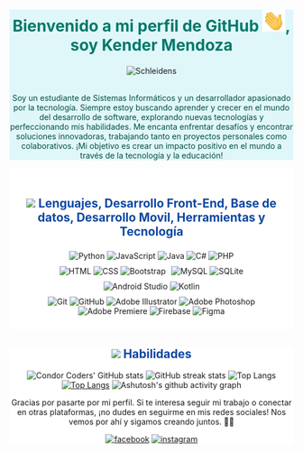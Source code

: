 <!-- INTRODUCTION -->
<div align="center" style="background-color: #e0f7fa;">
  <h1 style="color: #00796b;">Bienvenido a mi perfil de GitHub <img src="https://raw.githubusercontent.com/KevinPatel04/KevinPatel04/master/Hi.gif" width="40px">, soy Kender Mendoza</h1>
  <img align="center" alt="Schleidens" src="https://cdn.dribbble.com/users/1059583/screenshots/4171367/coding-freak.gif" width="300px" />
  <br> </br>
  <p style="color: #004d40;" width="35px">Soy un estudiante de Sistemas Informáticos y un desarrollador apasionado por la tecnología. Siempre estoy buscando aprender y crecer en el mundo del desarrollo de software, explorando nuevas tecnologías y perfeccionando mis habilidades. Me encanta enfrentar desafíos y encontrar soluciones innovadoras, trabajando tanto en proyectos personales como colaborativos. ¡Mi objetivo es crear un impacto positivo en el mundo a través de la tecnología y la educación!</p>
 
</div>
<!-- ICONS -->
<div align="center" style="background-color: #ffffff; padding: 20px;">
  <div style="display: flex; justify-content: center; flex-wrap: wrap;">
    <h2 style="color: #0d47a1;">
    <img src="https://media2.giphy.com/media/QssGEmpkyEOhBCb7e1/giphy.gif?cid=ecf05e47a0n3gi1bfqntqmob8g9aid1oyj2wr3ds3mg700bl&rid=giphy.gif" width ="25">
    <b> Lenguajes, Desarrollo Front-End, Base de datos, Desarrollo Movil, Herramientas y Tecnología</b>
  </h2>
    <!-- Lenguajes -->
    <div style="margin: 5px;">
      <img src="https://cdn.jsdelivr.net/gh/devicons/devicon/icons/python/python-original.svg" width="45" height="45" alt="Python" />
      <img src="https://cdn.jsdelivr.net/gh/devicons/devicon/icons/javascript/javascript-original.svg" width="45" height="45" alt="JavaScript" />
      <img src="https://cdn.jsdelivr.net/gh/devicons/devicon/icons/java/java-original-wordmark.svg" width="45" height="45" alt="Java" />
      <img src="https://cdn.jsdelivr.net/gh/devicons/devicon/icons/csharp/csharp-original.svg" width="45" height="45" alt="C#" />
      <img src="https://cdn.jsdelivr.net/gh/devicons/devicon/icons/php/php-original.svg" width="45" height="45" alt="PHP" />
    </div>
    <!-- Desarrollo Front-End -->
  <div style="margin: 5px;">
      <img src="https://cdn.jsdelivr.net/gh/devicons/devicon/icons/html5/html5-original-wordmark.svg" width="45" height="45" alt="HTML" />
      <img src="https://cdn.jsdelivr.net/gh/devicons/devicon/icons/css3/css3-original-wordmark.svg" width="45" height="45" alt="CSS" />
      <img src="https://cdn.jsdelivr.net/gh/devicons/devicon/icons/bootstrap/bootstrap-plain-wordmark.svg" width="45" height="45" alt="Bootstrap" />
    </div>
    <!-- Bases de Datos -->
  <div style="margin: 5px;">
      <img src="https://cdn.jsdelivr.net/gh/devicons/devicon/icons/mysql/mysql-original-wordmark.svg" width="45" height="45" alt="MySQL" />
      <img src="https://cdn.jsdelivr.net/gh/devicons/devicon/icons/sqlite/sqlite-original-wordmark.svg" width="45" height="45" alt="SQLite" />
    </div>
    <!-- Desarrollo Móvil -->
  <div style="margin: 5px;">
      <img src="https://cdn.jsdelivr.net/gh/devicons/devicon/icons/androidstudio/androidstudio-original.svg" width="45" height="45" alt="Android Studio" />
      <img src="https://cdn.jsdelivr.net/gh/devicons/devicon/icons/kotlin/kotlin-original.svg" width="45" height="45" alt="Kotlin" />
    </div>
    <!-- Herramientas y Tecnologías -->
  <div style="margin: 5px;">
      <img src="https://cdn.jsdelivr.net/gh/devicons/devicon/icons/git/git-original-wordmark.svg" width="45" height="45" alt="Git" />
      <img src="https://cdn.jsdelivr.net/gh/devicons/devicon/icons/github/github-original-wordmark.svg" width="45" height="45" alt="GitHub" />
      <img src="https://cdn.jsdelivr.net/gh/devicons/devicon/icons/illustrator/illustrator-plain.svg" width="45" height="45" alt="Adobe Illustrator" />
      <img src="https://cdn.jsdelivr.net/gh/devicons/devicon/icons/photoshop/photoshop-plain.svg" width="45" height="45" alt="Adobe Photoshop" />
      <img src="https://cdn.jsdelivr.net/gh/devicons/devicon/icons/premierepro/premierepro-original.svg" width="45" height="45" alt="Adobe Premiere" />
      <img src="https://cdn.jsdelivr.net/gh/devicons/devicon/icons/firebase/firebase-plain-wordmark.svg" width="45" height="45" alt="Firebase" />
      <img src="https://cdn.jsdelivr.net/gh/devicons/devicon/icons/figma/figma-original.svg" width="45" height="45" alt="Figma" />
    </div>
  </div>
</div>
<!-- STACK -->
<div align="center" style="background-color: #ffffff;">
  <h2 style="color: #0d47a1;">
    <img src="https://media2.giphy.com/media/QssGEmpkyEOhBCb7e1/giphy.gif?cid=ecf05e47a0n3gi1bfqntqmob8g9aid1oyj2wr3ds3mg700bl&rid=giphy.gif" width ="25">
    <b> Habilidades</b>
  </h2>
  
  <!-- WIDGETS-->
  ![Condor Coders' GitHub stats](https://github-readme-stats.vercel.app/api?username=KendCode&show_icons=true&theme=dark) 
  ![GitHub streak stats](https://github-readme-streak-stats.herokuapp.com/?user=KendCode&theme=dark)
  ![Top Langs](https://github-readme-stats.vercel.app/api/top-langs/?username=KendCode&layout=compact&theme=dark&hide=html,css)
  [![Top Langs](https://github-readme-stats.vercel.app/api/top-langs/?username=KendCode&layout=donut&theme=dark)](https://github.com/anuraghazra/github-readme-stats)
  ![Ashutosh's github activity graph](https://github-readme-activity-graph.vercel.app/graph?username=KendCode&theme=react-dark)
  
<!-- SOCIAL MEDIA -->
<div align="center" style="background-color: #ffffff;">
  <p>Gracias por pasarte por mi perfil. Si te interesa seguir mi trabajo o conectar en otras plataformas, ¡no dudes en seguirme en mis redes sociales! Nos vemos por ahí y sigamos creando juntos. 🚀✨</p>
  <p>
    <a href="https://www.facebook.com/kender.mendoza.edu"><img src="https://img.icons8.com/color/96/000000/facebook.png" alt="facebook" /></a>
    <a href="https://www.instagram.com/kender_mendoza2/"><img src="https://img.icons8.com/color/96/000000/instagram-new.png" alt="instagram" /></a>
  </p>
</div>
